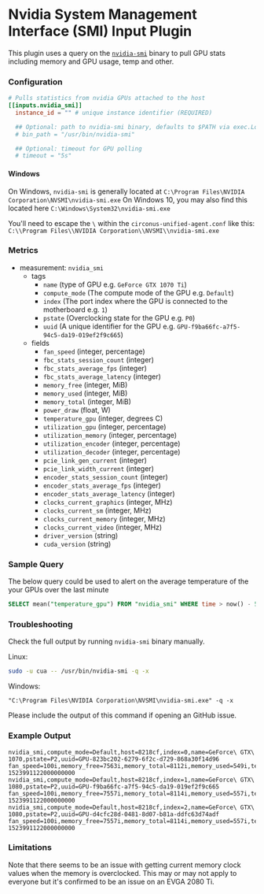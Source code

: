 # Nvidia System Management Interface (SMI) Input Plugin

This plugin uses a query on the [`nvidia-smi`](https://developer.nvidia.com/nvidia-system-management-interface) binary to pull GPU stats including memory and GPU usage, temp and other.

### Configuration

```toml
# Pulls statistics from nvidia GPUs attached to the host
[[inputs.nvidia_smi]]
  instance_id = "" # unique instance identifier (REQUIRED)

  ## Optional: path to nvidia-smi binary, defaults to $PATH via exec.LookPath
  # bin_path = "/usr/bin/nvidia-smi"

  ## Optional: timeout for GPU polling
  # timeout = "5s"
```

#### Windows

On Windows, `nvidia-smi` is generally located at `C:\Program Files\NVIDIA Corporation\NVSMI\nvidia-smi.exe`
On Windows 10, you may also find this located here `C:\Windows\System32\nvidia-smi.exe`

You'll need to escape the `\` within the `circonus-unified-agent.conf` like this: `C:\\Program Files\\NVIDIA Corporation\\NVSMI\\nvidia-smi.exe`

### Metrics

- measurement: `nvidia_smi`
    - tags
        - `name` (type of GPU e.g. `GeForce GTX 1070 Ti`)
        - `compute_mode` (The compute mode of the GPU e.g. `Default`)
        - `index` (The port index where the GPU is connected to the motherboard e.g. `1`)
        - `pstate` (Overclocking state for the GPU e.g. `P0`)
        - `uuid` (A unique identifier for the GPU e.g. `GPU-f9ba66fc-a7f5-94c5-da19-019ef2f9c665`)
    - fields
        - `fan_speed` (integer, percentage)
        - `fbc_stats_session_count` (integer)
        - `fbc_stats_average_fps` (integer)
        - `fbc_stats_average_latency` (integer)
        - `memory_free` (integer, MiB)
        - `memory_used` (integer, MiB)
        - `memory_total` (integer, MiB)
        - `power_draw` (float, W)
        - `temperature_gpu` (integer, degrees C)
        - `utilization_gpu` (integer, percentage)
        - `utilization_memory` (integer, percentage)
        - `utilization_encoder` (integer, percentage)
        - `utilization_decoder` (integer, percentage)
        - `pcie_link_gen_current` (integer)
        - `pcie_link_width_current` (integer)
        - `encoder_stats_session_count` (integer)
        - `encoder_stats_average_fps` (integer)
        - `encoder_stats_average_latency` (integer)
        - `clocks_current_graphics` (integer, MHz)
        - `clocks_current_sm` (integer, MHz)
        - `clocks_current_memory` (integer, MHz)
        - `clocks_current_video` (integer, MHz)
        - `driver_version` (string)
        - `cuda_version` (string)

### Sample Query

The below query could be used to alert on the average temperature of the your GPUs over the last minute

```sql
SELECT mean("temperature_gpu") FROM "nvidia_smi" WHERE time > now() - 5m GROUP BY time(1m), "index", "name", "host"
```

### Troubleshooting

Check the full output by running `nvidia-smi` binary manually.

Linux:

```sh
sudo -u cua -- /usr/bin/nvidia-smi -q -x
```

Windows:

```
"C:\Program Files\NVIDIA Corporation\NVSMI\nvidia-smi.exe" -q -x
```

Please include the output of this command if opening an GitHub issue.

### Example Output

```
nvidia_smi,compute_mode=Default,host=8218cf,index=0,name=GeForce\ GTX\ 1070,pstate=P2,uuid=GPU-823bc202-6279-6f2c-d729-868a30f14d96 fan_speed=100i,memory_free=7563i,memory_total=8112i,memory_used=549i,temperature_gpu=53i,utilization_gpu=100i,utilization_memory=90i 1523991122000000000
nvidia_smi,compute_mode=Default,host=8218cf,index=1,name=GeForce\ GTX\ 1080,pstate=P2,uuid=GPU-f9ba66fc-a7f5-94c5-da19-019ef2f9c665 fan_speed=100i,memory_free=7557i,memory_total=8114i,memory_used=557i,temperature_gpu=50i,utilization_gpu=100i,utilization_memory=85i 1523991122000000000
nvidia_smi,compute_mode=Default,host=8218cf,index=2,name=GeForce\ GTX\ 1080,pstate=P2,uuid=GPU-d4cfc28d-0481-8d07-b81a-ddfc63d74adf fan_speed=100i,memory_free=7557i,memory_total=8114i,memory_used=557i,temperature_gpu=58i,utilization_gpu=100i,utilization_memory=86i 1523991122000000000
```

### Limitations

Note that there seems to be an issue with getting current memory clock values when the memory is overclocked.
This may or may not apply to everyone but it's confirmed to be an issue on an EVGA 2080 Ti.
